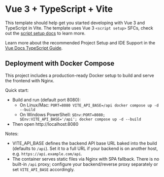 # Vue 3 + TypeScript + Vite

This template should help get you started developing with Vue 3 and TypeScript in Vite. The template uses Vue 3 `<script setup>` SFCs, check out the [script setup docs](https://v3.vuejs.org/api/sfc-script-setup.html#sfc-script-setup) to learn more.

Learn more about the recommended Project Setup and IDE Support in the [Vue Docs TypeScript Guide](https://vuejs.org/guide/typescript/overview.html#project-setup).

## Deployment with Docker Compose

This project includes a production-ready Docker setup to build and serve the frontend with Nginx.

Quick start:

- Build and run (default port 8080):
  - On Linux/Mac: `PORT=8080 VITE_API_BASE=/api docker compose up -d --build`
  - On Windows PowerShell: `$Env:PORT=8080; $Env:VITE_API_BASE='/api'; docker compose up -d --build`
- Then open http://localhost:8080

Notes:
- VITE_API_BASE defines the backend API base URL baked into the build (defaults to `/api`). Set it to a full URL if your backend is on another host, e.g. `https://api.example.com/api`.
- The container serves static files via Nginx with SPA fallback. There is no built-in `/api` proxy; configure your backend/reverse proxy separately or set `VITE_API_BASE` accordingly.

